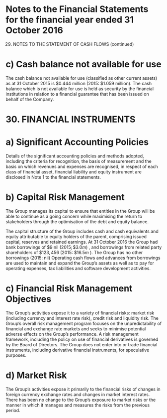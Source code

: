 # Notes to the Financial Statements for the financial year ended 31 October 2016

29. NOTES TO THE STATEMENT OF CASH FLOWS (continued)

# c) Cash balance not available for use

The cash balance not available for use (classified as other current assets) as at 31 October 2015 is $\$ 0.444$ million (2015: $\$ 1.059$ million). The cash balance which is not available for use is held as security by the financial institutions in relation to a financial guarantee that has been issued on behalf of the Company.

# 30. FINANCIAL INSTRUMENTS

# a) Significant Accounting Policies

Details of the significant accounting policies and methods adopted, including the criteria for recognition, the basis of measurement and the basis on which revenues and expenses are recognised, in respect of each class of financial asset, financial liability and equity instrument are disclosed in Note 1 to the financial statements.

# b) Capital Risk Management

The Group manages its capital to ensure that entities in the Group will be able to continue as a going concern while maximising the return to stakeholders through the optimisation of the debt and equity balance.

The capital structure of the Group includes cash and cash equivalents and equity attributable to equity holders of the parent, comprising issued capital, reserves and retained earnings. At 31 October 2016 the Group had bank borrowings of $\$ 9$ nil $( 2 0 1 5 ; \$ 3.0 m )$ , and borrowings from related party shareholders of $\$ 123,456$ (2015: $\$ 16.5 m$ ). The Group has no other borrowings (2015: nil) Operating cash flows and advances from borrowings are used to maintain and expand the Group’s assets as well as to pay for operating expenses, tax liabilities and software development activities.

# c) Financial Risk Management Objectives

The Group’s activities expose it to a variety of financial risks: market risk (including currency and interest rate risk), credit risk and liquidity risk. The Group’s overall risk management program focuses on the unpredictability of financial and exchange rate markets and seeks to minimise potential adverse effects on the Group’s performance. A risk management framework, including the policy on use of financial derivatives is governed by the Board of Directors. The Group does not enter into or trade financial instruments, including derivative financial instruments, for speculative purposes.

# d) Market Risk

The Group’s activities expose it primarily to the financial risks of changes in foreign currency exchange rates and changes in market interest rates. There has been no change to the Group’s exposure to market risks or the manner in which it manages and measures the risks from the previous period.